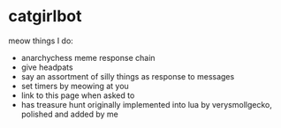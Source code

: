 # catgirlbot
 meow
things I do:
- anarchychess meme response chain
- give headpats
- say an assortment of silly things as response to messages
- set timers by meowing at you
- link to this page when asked to
- has treasure hunt originally implemented into lua by verysmollgecko, polished and added by me